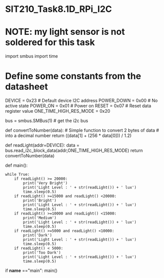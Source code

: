 # SIT210_Task8.1D_RPi_I2C
# NOTE: my light sensor is not soldered for this task 

import smbus
import time
 
# Define some constants from the datasheet
DEVICE     = 0x23 # Default device I2C address
POWER_DOWN = 0x00 # No active state
POWER_ON   = 0x01 # Power on
RESET      = 0x07 # Reset data register value
ONE_TIME_HIGH_RES_MODE = 0x20
 
bus = smbus.SMBus(1)  # get the i2c bus
 
def convertToNumber(data):
    # Simple function to convert 2 bytes of data
    # into a decimal number
    return ((data[1] + (256 * data[0])) / 1.2)
 
def readLight(addr=DEVICE):
    data = bus.read_i2c_block_data(addr,ONE_TIME_HIGH_RES_MODE)
    return convertToNumber(data)
 
def main():

    while True:
        if readLight() >= 20000:
            print('Very Bright')
            print('Light Level : ' + str(readLight()) + ' lux')
            time.sleep(0.5)
        if readLight() >=15000 and readLight() <20000:
            print('Bright')
            print('Light Level : ' + str(readLight()) + ' lux')
            time.sleep(0.5)
        if readLight() >=10000 and readLight() <15000:
            print('Medium')
            print('Light Level : ' + str(readLight()) + ' lux')
            time.sleep(0.5)
        if readLight() >=5000 and readLight() <10000:
            print('Dark')
            print('Light Level : ' + str(readLight()) + ' lux')
            time.sleep(0.5)
        if readLight() < 5000:
            print('Too Dark')
            print('Light Level : ' + str(readLight()) + ' lux')
            time.sleep(0.5)
 
if __name__ =="main":
    main()
